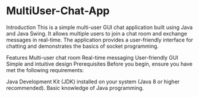 # MultiUser-Chat-App

Introduction
This is a simple multi-user GUI chat application built using Java and Java Swing. It allows multiple users to join a chat room and exchange messages in real-time. The application provides a user-friendly interface for chatting and demonstrates the basics of socket programming.

Features
Multi-user chat room
Real-time messaging
User-friendly GUI
Simple and intuitive design
Prerequisites
Before you begin, ensure you have met the following requirements:

Java Development Kit (JDK) installed on your system (Java 8 or higher recommended).
Basic knowledge of Java programming.
